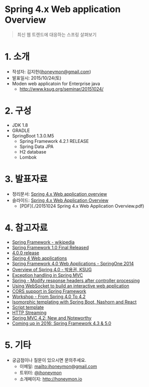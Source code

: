 Spring 4.x Web application Overview
===================================

> 최신 웹 트렌드에 대응하는 스프링 살펴보기

# 1. 소개
* 작성자: 김지헌(<ihoneymon@gmail.com>)
* 발표일시: 2015/10/24(토)
* Moden web applicatoin for Enterprise java
	- <http://www.ksug.org/seminar/20151024/>

# 2. 구성
* JDK 1.8
* GRADLE
* SpringBoot 1.3.0.M5
	- Spring Framework 4.2.1 RELEASE
	- Spring Data JPA
	- H2 database
	- Lombok

# 3. 발표자료
* 정리문서: [Spring 4.x Web application overview](https://www.dropbox.com/s/3i09r1gmnhmwqid/20151024_rocking-the-spring-4x-for-web.md?dl=0)
* 슬라이드: [Spring 4.x Web Application Overview](http://www.slideshare.net/ihoneymon/spring-4x-web-application)
  - [PDF](./20151024 Spring 4.x Web Application Overview.pdf)

# 4. 참고자료
* [Spring Framework - wikipedia](https://en.wikipedia.org/wiki/Spring_Framework)
* [Spring Framework 1.0 Final Released](https://spring.io/blog/2004/03/24/spring-framework-1-0-final-released)
* [4.0.0 release](http://docs.spring.io/spring/docs/4.0.0.RELEASE/spring-framework-reference/htmlsingle/)
* [Spring 4 Web applications](http://www.springio.net/spring-4-web-applications/)
* [Spring Framework 4.0 Web Applications  - SpringOne 2014](http://www.slideshare.net/SpringCentral/s2gx2014-spring4webapps)
* [Overview of Spring 4.0 - 박용권, KSUG](https://github.com/arawn/overview-of-spring4)
* [Exception handling in Spring MVC](https://spring.io/blog/2013/11/01/exception-handling-in-spring-mvc)
* [Spring - Modify response headers after controller processing](http://mtyurt.net/2015/07/20/spring-modify-response-headers-after-processing/)
* [Using WebSocket to build an interactive web application](https://spring.io/guides/gs/messaging-stomp-websocket/)
* [CORS support in Spring Framework](https://spring.io/blog/2015/06/08/cors-support-in-spring-framework)
* [Workshop - From Spring 4.0 To 4.2](https://github.com/victorbuckservices/workshop-spring-4.0-to-4.2)
* [Isomorphic templating with Spring Boot, Nashorn and React](https://speakerdeck.com/sdeleuze/isomorphic-templating-with-spring-boot-nashorn-and-react)
* [Script template](http://docs.spring.io/spring/docs/current/spring-framework-reference/htmlsingle/#view-script)
* [HTTP Streaming](http://docs.spring.io/spring/docs/current/spring-framework-reference/htmlsingle/#mvc-ann-async-http-streaming)
* [Spring MVC 4.2: New and Noteworthy](http://www.slideshare.net/SpringCentral/spring-mvc-42-new-and-noteworthy-53171347)
* [Coming up in 2016: Spring Framework 4.3 & 5.0](https://spring.io/blog/2015/08/03/coming-up-in-2016-spring-framework-4-3-5-0)

# 5. 기타
* 궁금점이나 질문이 있으시면 문의주세요.
	- 이메일: <mailto:ihoneymon@gmail.com>
	- 트위터: [@ihoneymon](https://twitter.com/ihoneymon)
	- 소개페이지: <http://honeymon.io>